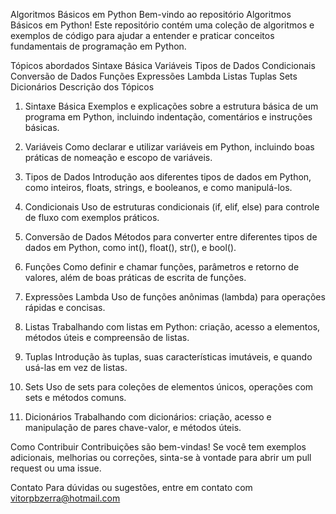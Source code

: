 Algoritmos Básicos em Python
Bem-vindo ao repositório Algoritmos Básicos em Python! Este repositório contém uma coleção de algoritmos e exemplos de código para ajudar a entender e praticar conceitos fundamentais de programação em Python.

Tópicos abordados
Sintaxe Básica
Variáveis
Tipos de Dados
Condicionais
Conversão de Dados
Funções
Expressões Lambda
Listas
Tuplas
Sets
Dicionários
Descrição dos Tópicos
1. Sintaxe Básica
Exemplos e explicações sobre a estrutura básica de um programa em Python, incluindo indentação, comentários e instruções básicas.

2. Variáveis
Como declarar e utilizar variáveis em Python, incluindo boas práticas de nomeação e escopo de variáveis.

3. Tipos de Dados
Introdução aos diferentes tipos de dados em Python, como inteiros, floats, strings, e booleanos, e como manipulá-los.

4. Condicionais
Uso de estruturas condicionais (if, elif, else) para controle de fluxo com exemplos práticos.

5. Conversão de Dados
Métodos para converter entre diferentes tipos de dados em Python, como int(), float(), str(), e bool().

6. Funções
Como definir e chamar funções, parâmetros e retorno de valores, além de boas práticas de escrita de funções.

7. Expressões Lambda
Uso de funções anônimas (lambda) para operações rápidas e concisas.

8. Listas
Trabalhando com listas em Python: criação, acesso a elementos, métodos úteis e compreensão de listas.

9. Tuplas
Introdução às tuplas, suas características imutáveis, e quando usá-las em vez de listas.

10. Sets
Uso de sets para coleções de elementos únicos, operações com sets e métodos comuns.

11. Dicionários
Trabalhando com dicionários: criação, acesso e manipulação de pares chave-valor, e métodos úteis.

Como Contribuir
Contribuições são bem-vindas! Se você tem exemplos adicionais, melhorias ou correções, sinta-se à vontade para abrir um pull request ou uma issue.


Contato
Para dúvidas ou sugestões, entre em contato com vitorpbzerra@hotmail.com

